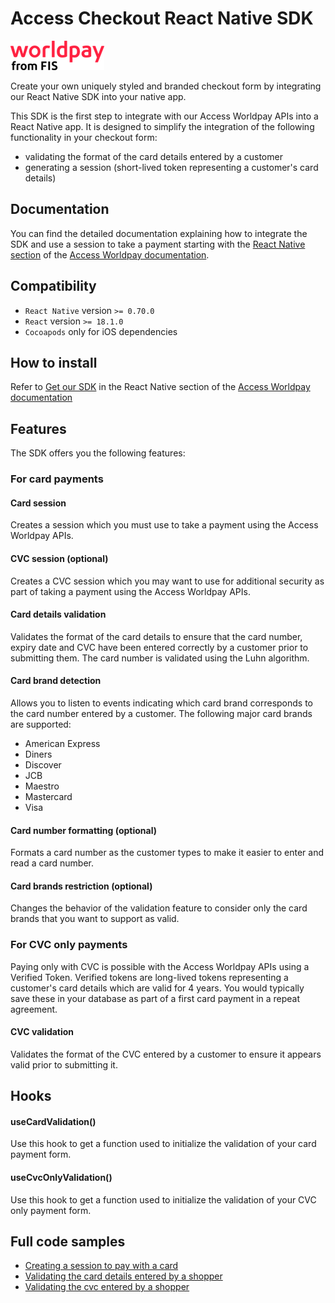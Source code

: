 # Access Checkout React Native SDK

![](./worldpay_logo.png)

Create your own uniquely styled and branded checkout form by integrating our React Native SDK into your native app.

This SDK is the first step to integrate with our Access Worldpay APIs into a React Native app.
It is designed to simplify the integration of the following functionality in your checkout form:
- validating the format of the card details entered by a customer
- generating a session (short-lived token representing a customer's card details)  

## Documentation

You can find the detailed documentation explaining how to integrate the SDK and use a session to take a payment starting with the [React Native section](https://developer.worldpay.com/docs/access-worldpay/checkout/react-native) of the [Access Worldpay documentation](https://developer.worldpay.com).

## Compatibility

- `React Native` version `>= 0.70.0`
- `React` version `>= 18.1.0`
- `Cocoapods` only for iOS dependencies

## How to install

Refer to [Get our SDK](https://developer.worldpay.com/docs/access-worldpay/checkout/react-native#get-our-sdk) in the React Native section of the [Access Worldpay documentation](https://developer.worldpay.com)

## Features

The SDK offers you the following features:

### For card payments

#### Card session

Creates a session which you must use to take a payment using the Access Worldpay APIs.

#### CVC session (optional)

Creates a CVC session which you may want to use for additional security as part of taking a payment using the Access Worldpay APIs.

#### Card details validation

Validates the format of the card details to ensure that the card number, expiry date and CVC have been entered correctly by a customer prior to submitting them. The card number is validated using the Luhn algorithm.

#### Card brand detection

Allows you to listen to events indicating which card brand corresponds to the card number entered by a customer. The following major card brands are supported:
- American Express
- Diners
- Discover
- JCB
- Maestro
- Mastercard
- Visa

#### Card number formatting (optional) 

Formats a card number as the customer types to make it easier to enter and read a card number.

#### Card brands restriction (optional)

Changes the behavior of the validation feature to consider only the card brands that you want to support as valid.


### For CVC only payments

Paying only with CVC is possible with the Access Worldpay APIs using a Verified Token.
Verified tokens are long-lived tokens representing a customer's card details which are valid for 4 years. 
You would typically save these in your database as part of a first card payment in a repeat agreement.

#### CVC validation

Validates the format of the CVC entered by a customer to ensure it appears valid prior to submitting it.

## Hooks

#### useCardValidation()

Use this hook to get a function used to initialize the validation of your card payment form.

#### useCvcOnlyValidation()

Use this hook to get a function used to initialize the validation of your CVC only payment form.


## Full code samples

- [Creating a session to pay with a card](https://developer.worldpay.com/docs/access-worldpay/checkout/react-native/card-only#full-code-sample)
- [Validating the card details entered by a shopper](https://developer.worldpay.com/docs/access-worldpay/checkout/react-native/card-validator#full-code-sample)
- [Validating the cvc entered by a shopper](https://developer.worldpay.com/docs/access-worldpay/checkout/react-native/cvc-validator#full-code-sample)
